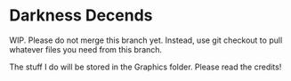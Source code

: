 # Darkness Decends

WIP. Please do not merge this branch yet. Instead, use git checkout to pull whatever files you need 
from this branch.

The stuff I do will be stored in the Graphics folder. Please read the credits!